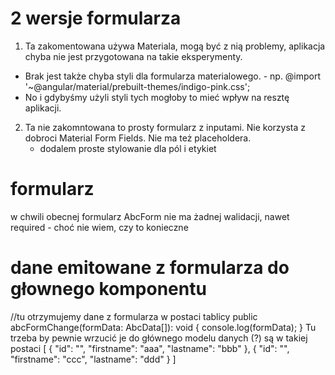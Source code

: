 # 2 wersje formularza
1. Ta zakomentowana używa Materiala, mogą być z nią problemy, aplikacja chyba nie jest przygotowana na takie eksperymenty.
 - Brak jest także chyba styli dla formularza materialowego. - np. @import '~@angular/material/prebuilt-themes/indigo-pink.css';
 - No i gdybyśmy użyli styli tych mogłoby to mieć wpływ na resztę aplikacji.
2. Ta nie zakomntowana to prosty formularz z inputami. Nie korzysta z dobroci Material Form Fields. Nie ma też placeholdera.
   - dodalem proste stylowanie dla pól i etykiet
# formularz
 w chwili obecnej formularz AbcForm nie ma żadnej walidacji, nawet required - choć nie wiem, czy to konieczne
# dane emitowane z formularza do głownego komponentu 
  //tu otrzymujemy dane z formularza w postaci tablicy
  public abcFormChange(formData: AbcData[]): void {
    console.log(formData);
  }
  Tu trzeba by pewnie wrzucić je do głównego modelu danych (?)
są w takiej postaci
[
    {
        "id": "",
        "firstname": "aaa",
        "lastname": "bbb"
    },
    {
        "id": "",
        "firstname": "ccc",
        "lastname": "ddd"
    }
]
